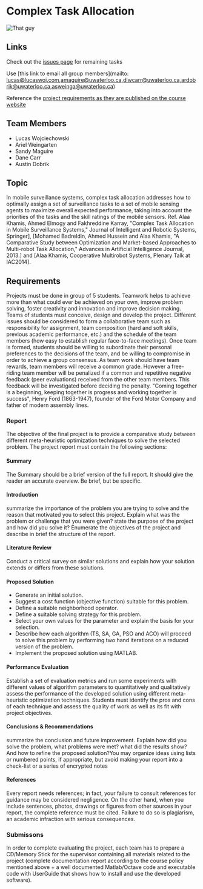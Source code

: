 # Complex Task Allocation

![That guy](http://i.imgur.com/ueQVw76.png)

## Links

Check out the [issues page](https://github.com/lucaswoj/ece457a/issues) for remaining tasks

Use [this link to email all group members](mailto: lucas@lucaswoj.com,amaguire@uwaterloo.ca,dlwcarr@uwaterloo.ca,ardobrik@uwaterloo.ca,asweinga@uwaterloo.ca)

Reference the [project requirements as they are published on the course website](http://www.alaakhamis.org/teaching/ECE457A/projects.html)

## Team Members

 - Lucas Wojciechowski
 - Ariel Weingarten
 - Sandy Maguire
 - Dane Carr
 - Austin Dobrik

## Topic

In mobile surveillance systems, complex task allocation addresses how to optimally assign a set of surveillance tasks to a set of mobile sensing agents to maximize overall expected performance, taking into account the priorities of the tasks and the skill ratings of the mobile sensors. Ref. Alaa Khamis, Ahmed Elmogy and Fakhreddine Karray, "Complex Task Allocation in Mobile Surveillance Systems," Journal of Intelligent and Robotic Systems, Springer], [Mohamed Badreldin, Ahmed Hussein and Alaa Khamis, "A Comparative Study between Optimization and Market-based Approaches to Multi-robot Task Allocation," Advances in Artificial Intelligence Journal, 2013.] and [Alaa Khamis, Cooperative Multirobot Systems, Plenary Talk at IAC2014].

## Requirements

Projects must be done in group of 5 students. Teamwork helps to achieve more than what could ever be achieved on your own, improve problem solving, foster creativity and innovation and improve decision making. Teams of students must conceive, design and develop the project. Different issues should be considered to form a collaborative team such as responsibility for assignment, team composition (hard and soft skills, previous academic performance, etc.) and the schedule of the team members (how easy to establish regular face-to-face meetings). Once team is formed, students should be willing to subordinate their personal preferences to the decisions of the team, and be willing to compromise in order to achieve a group consensus. As team work should have team rewards, team members will receive a common grade. However a free-riding team member will be penalized if a common and repetitive negative feedback (peer evaluations) received from the other team members. This feedback will be investigated before deciding the penalty. "Coming together is a beginning, keeping together is progress and working together is success", Henry Ford (1863-1947), founder of the Ford Motor Company and father of modern assembly lines.

### Report

The objective of the final project is to provide a comparative study between different meta-heuristic optimization techniques to solve the selected problem. The project report must contain the following sections: 

#### Summary

The Summary should be a brief version of the full report. It should give the reader an accurate overview. Be brief, but be specific. 

#### Introduction

summarize the importance of the problem you are trying to solve and the reason that motivated you to select this project. Explain what was the problem or challenge that you were given? state the purpose of the project and how did you solve it? Enumerate the objectives of the project and describe in brief the structure of the report. 

#### Literature Review

Conduct a critical survey on similar solutions and explain how your solution extends or differs from these solutions. 

#### Proposed Solution

 - Generate an initial solution.
 - Suggest a cost function (objective function) suitable for this problem.
 - Define a suitable neighborhood operator.
 - Define a suitable solving strategy for this problem.
 - Select your own values for the parameter and explain the basis for your selection.
 - Describe how each algorithm (TS, SA, GA, PSO and ACO) will proceed to solve this problem by performing two hand iterations on a reduced version of the problem.
 - Implement the proposed solution using MATLAB.

#### Performance Evaluation

Establish a set of evaluation metrics and run some experiments with different values of algorithm parameters to quantitatively and qualitatively assess the performance of the developed solution using different meta-heuristic optimization techniques. Students must identify the pros and cons of each technique and assess the quality of work as well as its fit with project objectives.

#### Conclusions & Recommendations

summarize the conclusion and future improvement. Explain how did you solve the problem, what problems were met? what did the results show? And how to refine the proposed solution?You may organize ideas using lists or numbered points, if appropriate, but avoid making your report into a check-list or a series of encrypted notes 

#### References

Every report needs references; in fact, your failure to consult references for guidance may be considered negligence. On the other hand, when you include sentences, photos, drawings or figures from other sources in your report, the complete reference must be cited. Failure to do so is plagiarism, an academic infraction with serious consequences.

### Submissons

In order to complete evaluating the project, each team has to prepare a CD/Memory Stick for the supervisor containing all materials related to the project (complete documentation report according to the course policy mentioned above + a well documented Matlab/Octave code and executable code with UserGuide that shows how to install and use the developed software).
